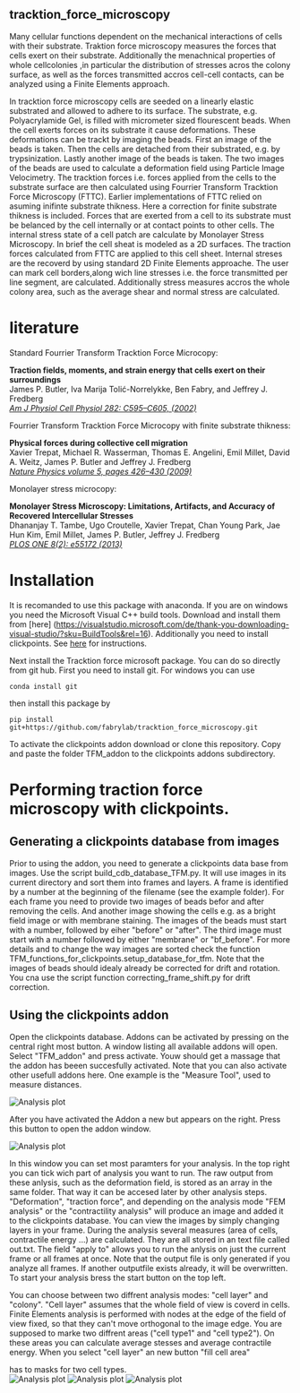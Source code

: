 ## tracktion_force_microscopy
Many cellular functions dependent on the mechanical interactions of cells with their substrate. Traktion force microscopy measures the forces that cells exert on their substrate. Additionally the menachnical properties of whole cellcolonies ,in particular the distribution of stresses acros the colony surface, as well as the forces transmitted accros cell-cell contacts, can be analyzed using a Finite Elements approach. 

In tracktion force microscopy cells are seeded on a linearly elastic substrated and allowed to adhere to its surface. The substrate, e.g. Polyacrylamide Gel, is filled with micrometer sized flourescent beads. When the cell exerts forces on its substrate it cause deformations. These deformations can be trackt by imaging the beads. First an image of the beads is taken. Then the cells are detached from their substrated, e.g. by trypsinization. Lastly another image of the beads is taken. The two images of the beads are used to calculate a deformation field using Particle Image Velocimetry. The tracktion forces i.e. forces applied from the cells to the substrate surface are then calculated using Fourrier Transform Tracktion Force Microscopy (FTTC). Earlier implementations of 
FTTC relied on asuming inifinte substrate thikness. Here a correction for finite substrate thikness is included.
Forces that are exerted from a cell to its substrate must be belanced by the cell internally or at contact points to other cells. The internal stress state of a cell patch are calculate by Monolayer Stress Microscopy. In brief the cell sheat is modeled as a 2D surfaces. The traction forces calculated from FTTC are applied to this cell sheet. Internal streses are the recoverd by using standard 2D Finite Elements approache. The user can mark cell borders,along wich line stresses i.e. the force transmitted per line segment, are calculated. Additionally stress measures accros the whole colony area, such as the average shear and normal stress are calculated. 






# literature

Standard Fourrier Transform Tracktion Force Microcopy:

**Traction fields, moments, and strain energy that cells exert on their surroundings**<br>
James P. Butler, Iva Marija Tolić-Norrelykke, Ben Fabry, and Jeffrey J. Fredberg<br>
[*Am J Physiol Cell Physiol 282: C595–C605, (2002)*](https://www.physiology.org/doi/pdf/10.1152/ajpcell.00270.2001)


Fourrier Transform Tracktion Force Microcopy with finite substrate thikness:

**Physical forces during collective cell migration**<br>
Xavier Trepat, Michael R. Wasserman, Thomas E. Angelini, Emil Millet, David A. Weitz,
James P. Butler and Jeffrey J. Fredberg<br>
[*Nature Physics volume 5, pages 426–430 (2009)*](https://www.nature.com/articles/nphys1269)

Monolayer stress microcopy:

**Monolayer Stress Microscopy: Limitations, Artifacts, and Accuracy of Recovered Intercellular Stresses**<br>
Dhananjay T. Tambe, Ugo Croutelle, Xavier Trepat, Chan Young Park, Jae Hun Kim, Emil Millet,
James P. Butler, Jeffrey J. Fredberg<br>
[*PLOS ONE 8(2): e55172 (2013)*](https://journals.plos.org/plosone/article?id=10.1371/journal.pone.0055172)


# Installation
It is recomanded to use this package with anaconda. 
If you are on windows you need the Microsoft Visual C++ build tools. Download and install them from [here] (https://visualstudio.microsoft.com/de/thank-you-downloading-visual-studio/?sku=BuildTools&rel=16).
Additionally you need to install clickpoints. See [here](https://clickpoints.readthedocs.io/en/latest/installation.html#windows-installer) for instructions.

Next install the Tracktion force microsoft package. You can do so directly from git hub. First you need to install git.
For windows you can use
```
conda install git
```
then install this package by
```
pip install git+https://github.com/fabrylab/tracktion_force_microscopy.git
```

To activate the clickpoints addon download or clone this repository. Copy and paste the folder TFM_addon to the clickpoints addons subdirectory.

# Performing traction force microscopy with clickpoints. 

## Generating a clickpoints database from images

Prior to using the addon, you need to generate a clickpoints data base from images. Use the script build_cdb_database_TFM.py. It will use images in its current directory and sort them into frames and layers. A frame is identified by a number at the beginning of the filename (see the example folder). For each frame you need to provide two images of beads befor and after removing the cells. And another image showing the cells e.g. as a bright field image or with membrane staining. The images of the beads must start with a number, followed by eiher "before" or "after". The third image must start with a number followed by either "membrane" or "bf_before". For more details and to change the way images are sorted check the function TFM_functions_for_clickpoints.setup_database_for_tfm.
Note that the images of beads should idealy already be corrected for drift and rotation. You cna use the script function correcting_frame_shift.py for drift correction.


## Using the clickpoints addon

Open the clickpoints database. Addons can be activated by pressing on the central right most button. A window listing all available addons will open. Select "TFM_addon" and press activate. Youw should get a massage that the addon has beeen succesfully activated. Note that you can also activate other usefull addons here. One example is the "Measure Tool", used to measure distances.

![Analysis plot](images/opening_addon.png?raw=true "Optional Title")

After you have activated the Addon a new but appears on the right. Press this button to open the addon window.

![Analysis plot](images/opening_addon2.png?raw=true "Optional Title")

In this window you can set most paramters for your analysis. In the top right you can tick wich part of analysis you want to run. The raw output from these anlysis, such as the deformation field, is stored as an array in the same folder. That way it can be accesed later by other analysis steps. "Deformation", "traction force", and depending on the analysis mode "FEM analysis" or the "contractility analysis" will produce an image and added it to the clickpoints database. You can view the images by simply 
changing layers in your frame. During the analysis several measures (area of cells, contractile energy ...) are calculated. They are all stored in an text file called out.txt.
The field "apply to" allows you to run the anlysis on just the current frame or all frames at once. Note that the output file is only generated if you analyze all frames. If another outputfile exists already, it will be overwritten.
To start your analysis bress the start button on the top left.


You can choose between two diffrent analysis modes: "cell layer" and "colony". "Cell layer" assumes that the whole field of view is coverd in cells. Finite Elements analysis is performed with nodes at the edge of the field of view fixed, so that they can't move orthogonal to the image edge. You are supposed to marke two diffrent areas ("cell type1" and "cell type2"). On these areas you can calculate average stesses and average contractile energy. When you select "cell layer" an new button "fill cell area"







has to masks for two cell types.  
![Analysis plot](images/main_window.png?raw=true "Optional Title")
![Analysis plot](images/mode1.png?raw=true "Optional Title")
![Analysis plot](images/mode2.png?raw=true "Optional Title")





